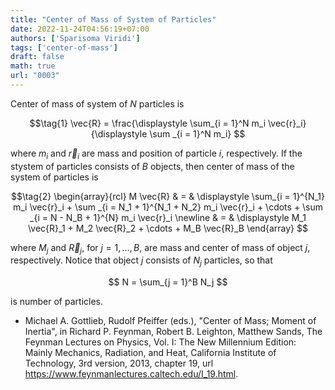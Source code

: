 ```yaml
---
title: "Center of Mass of System of Particles"
date: 2022-11-24T04:56:19+07:00
authors: ['Sparisoma Viridi']
tags: ['center-of-mass']
draft: false
math: true
url: "0003"
---
```


Center of mass of system of $N$ particles is

$$\tag{1}
\vec{R} = \frac{\displaystyle \sum_{i = 1}^N m_i \vec{r}_i}{\displaystyle \sum _{i = 1}^N m_i} 
$$

where $m_i$ and $\vec{r}_i$ are mass and position of particle $i$, respectively. If the stystem of particles consists of $B$ objects, then center of mass of the system of particles is

$$\tag{2}
\begin{array}{rcl}
M \vec{R} & = & \displaystyle \sum_{i = 1}^{N_1} m_i \vec{r}_i + \sum _{i = N_1 + 1}^{N_1 + N_2} m_i \vec{r}_i + \cdots + \sum _{i = N - N_B + 1}^{N} m_i \vec{r}_i \newline
& = & \displaystyle M_1 \vec{R}_1 + M_2 \vec{R}_2 + \cdots + M_B \vec{R}_B
\end{array}
$$

where $M_j$ and $\vec{R}_j$, for $j = 1, \dots, B$, are mass and center of mass of object $j$, respectively. Notice that object $j$ consists of $N_j$ particles, so that

$$
N = \sum_{j = 1}^B N_j
$$

is number of particles.

+ Michael A. Gottlieb, Rudolf Pfeiffer (eds.), "Center of Mass; Moment of Inertia", in Richard P. Feynman, Robert B. Leighton, Matthew Sands, The Feynman Lectures on Physics, Vol. I: The New Millennium Edition: Mainly Mechanics, Radiation, and Heat, California Institute of Technology, 3rd version, 2013, chapter 19, url https://www.feynmanlectures.caltech.edu/I_19.html.
